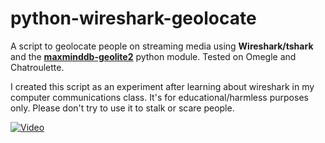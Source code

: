 # python-wireshark-geolocate

A script to geolocate people on streaming media using **Wireshark/tshark** and the **[maxminddb-geolite2](https://pypi.python.org/pypi/maxminddb-geolite2/2015.0303)** python module. Tested on Omegle and Chatroulette. 

I created this script as an experiment after learning about wireshark in my computer communications class. It's for educational/harmless purposes only. Please don't try to use it to stalk or scare people.

[![Video](https://img.youtube.com/vi/nPpW3xTKhbE/0.jpg)](https://www.youtube.com/watch?v=nPpW3xTKhbE "Title")
